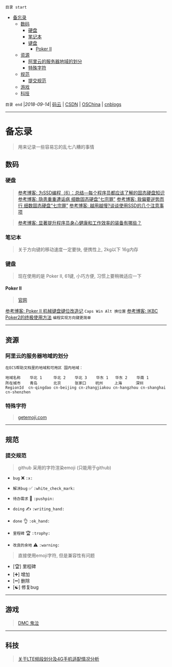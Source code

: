`目录 start`
 
- [备忘录](#备忘录)
    - [数码](#数码)
        - [硬盘](#硬盘)
        - [笔记本](#笔记本)
        - [键盘](#键盘)
            - [Poker II](#poker-ii)
    - [资源](#资源)
        - [阿里云的服务器地域的划分](#阿里云的服务器地域的划分)
        - [特殊字符](#特殊字符)
    - [规范](#规范)
        - [提交规范](#提交规范)
    - [游戏](#游戏)
    - [科技](#科技)

`目录 end` |_2018-09-14_| [码云](https://gitee.com/gin9) | [CSDN](http://blog.csdn.net/kcp606) | [OSChina](https://my.oschina.net/kcp1104) | [cnblogs](http://www.cnblogs.com/kuangcp)
****************************************
# 备忘录
> 用来记录一些容易忘的乱七八糟的事情

## 数码
### 硬盘

> [参考博客: 为SSD编程（6）：总结—每个程序员都应该了解的固态硬盘知识](http://blog.jobbole.com/69969/)
> [参考博客: 隐患重重遭诟病 细数固态硬盘“七宗罪”](http://ssd.zol.com.cn/471/4715723_all.html#p5061992)
> [参考博客: 我偏要逆势而行 细数固态硬盘“七宗罪”](http://diy.pconline.com.cn/cpu/study_cpu/1205/2795735_all.html)
> [参考博客: 越用越慢?谈谈使用SSD的几个注意事项](http://diy.pconline.com.cn/cpu/study_cpu/1203/2722291_all.html#content_page_2)


> [参考博客: 显著提升程序员身心健康和工作效率的装备有哪些？](https://www.zhihu.com/question/23165812)
### 笔记本
> 关于方向键的移动速度一定要快, 便携性上, 2kg以下 16g内存

### 键盘
> 现在使用的是 Poker II, 61键, 小巧方便, 习惯上要稍微适应一下

#### Poker II 
> [官网](http://www.ikbc.com.cn/)

[参考博客: Poker II 机械键盘键位改造记](https://segmentfault.com/a/1190000000585559) `Caps Win Alt 换位置`
[参考博客: IKBC Poker2的终极使用方法](http://www.dgtle.com/thread-366040-1-1.html) `编程实现方向键更简单`
***********************
## 资源
### 阿里云的服务器地域的划分
`在ECS帮助文档里的地域和可用区 国内地域：`
```
地域名称	华北 1     华北 2    华北 3    华东 1   华东 2    华南 1
所在城市	青岛       北京      张家口    杭州     上海      深圳
RegionId  cn-qingdao cn-beijing cn-zhangjiakou cn-hangzhou cn-shanghai cn-shenzhen
```
### 特殊字符
> [getemoji.com](http://getemoji.com/)

**********************************
## 规范
### 提交规范

> github 采用的字符渲染emoji (只能用于github)

- `bug` :x: `:x:`
- `解决bug` :white_check_mark: `:white_check_mark:`

- `待办需求` :pushpin: `:pushpin:`
- `doing` :writing_hand: `:writing_hand:`
- `done` :ok_hand: `:ok_hand:`

- `里程碑` :trophy: `:trophy:`
- `改良的余地` :warning: `:warning:`

> 直接使用emoji字符, 但是兼容性有问题
- [🏆] 里程碑
- [➕]  增加
- [➖]  删除
- [☯️] 修复bug

***************************************
 
## 游戏
> [DMC 鬼泣](http://www.gamersky.com/z/devilmaycry/down/)
***************************

## 科技

> [关于LTE频段划分及4G手机适配情况分析](https://bbs.meizu.cn/thread-4912100-1-1.html)
